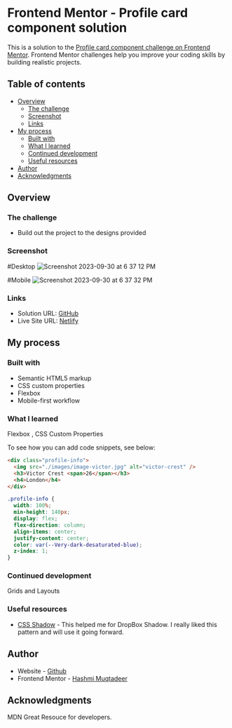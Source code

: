 # Frontend Mentor - Profile card component solution

This is a solution to the [Profile card component challenge on Frontend Mentor](https://www.frontendmentor.io/challenges/profile-card-component-cfArpWshJ). Frontend Mentor challenges help you improve your coding skills by building realistic projects.

## Table of contents

- [Overview](#overview)
  - [The challenge](#the-challenge)
  - [Screenshot](#screenshot)
  - [Links](#links)
- [My process](#my-process)
  - [Built with](#built-with)
  - [What I learned](#what-i-learned)
  - [Continued development](#continued-development)
  - [Useful resources](#useful-resources)
- [Author](#author)
- [Acknowledgments](#acknowledgments)

## Overview

### The challenge

- Build out the project to the designs provided

### Screenshot

#Desktop
![Screenshot 2023-09-30 at 6 37 12 PM](https://github.com/hashmi7917/profile-card-component/assets/38833326/0e6f7c5b-2330-40c4-bce1-738eae85c51f)

#Mobile
![Screenshot 2023-09-30 at 6 37 32 PM](https://github.com/hashmi7917/profile-card-component/assets/38833326/ebda926c-3ba4-462e-b09a-0cdc6f422765)

### Links

- Solution URL: [GitHub](https://github.com/hashmi7917/profile-card-component)
- Live Site URL: [Netlify](https://profile-card-component-hashmi.netlify.app/)

## My process

### Built with

- Semantic HTML5 markup
- CSS custom properties
- Flexbox
- Mobile-first workflow

### What I learned

Flexbox , CSS Custom Properties

To see how you can add code snippets, see below:

```html
<div class="profile-info">
  <img src="./images/image-victor.jpg" alt="victor-crest" />
  <h3>Victor Crest <span>26</span></h3>
  <h4>London</h4>
</div>
```

```css
.profile-info {
  width: 100%;
  min-height: 140px;
  display: flex;
  flex-direction: column;
  align-items: center;
  justify-content: center;
  color: var(--Very-dark-desaturated-blue);
  z-index: 1;
}
```

### Continued development

Grids and Layouts

### Useful resources

- [CSS Shadow]() - This helped me for DropBox Shadow. I really liked this pattern and will use it going forward.

## Author

- Website - [Github](https://github.com/hashmi7917)
- Frontend Mentor - [Hashmi Muqtadeer](https://www.frontendmentor.io/profile/hashmi7917)

## Acknowledgments

MDN Great Resouce for developers.
